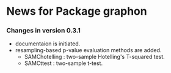 # News for Package graphon
### Changes in version 0.3.1
  * documentaion is initiated.
  * resampling-based p-value evaluation methods are added.
    - SAMChotelling : two-sample Hotelling's T-squared test.
    - SAMCttest     : two-sample t-test.
